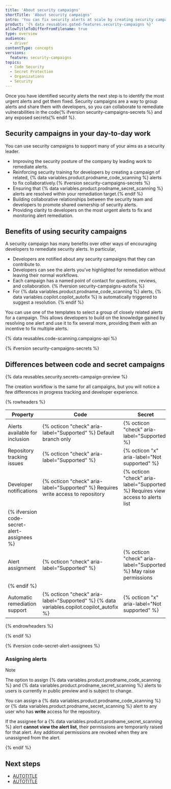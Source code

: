 ```yaml
---
title: 'About security campaigns'
shortTitle: 'About security campaigns'
intro: 'You can fix security alerts at scale by creating security campaigns and collaborating with developers to burn down your security backlog.'
product: '{% data reusables.gated-features.security-campaigns %}'
allowTitleToDifferFromFilename: true
type: overview
audience:
  - driver
contentType: concepts
versions:
  feature: security-campaigns
topics:
  - Code Security
  - Secret Protection
  - Organizations
  - Security
---
```


Once you have identified security alerts the next step is to identify the most urgent alerts and get them fixed. Security campaigns are a way to group alerts and share them with developers, so you can collaborate to remediate vulnerabilities in the code{% ifversion security-campaigns-secrets %} and any exposed secrets{% endif %}.

## Security campaigns in your day-to-day work

You can use security campaigns to support many of your aims as a security leader.

* Improving the security posture of the company by leading work to remediate alerts.
* Reinforcing security training for developers by creating a campaign of related, {% data variables.product.prodname_code_scanning %} alerts to fix collaboratively.{% ifversion security-campaigns-secrets %}
* Ensuring that {% data variables.product.prodname_secret_scanning %} alerts are resolved within your remediation target.{% endif %}
* Building collaborative relationships between the security team and developers to promote shared ownership of security alerts.
* Providing clarity to developers on the most urgent alerts to fix and monitoring alert remediation.

## Benefits of using security campaigns

A security campaign has many benefits over other ways of encouraging developers to remediate security alerts. In particular,

* Developers are notified about any security campaigns that they can contribute to.
* Developers can see the alerts you've highlighted for remediation without leaving their normal workflows.
* Each campaign has a named point of contact for questions, reviews, and collaboration.  {% ifversion security-campaigns-autofix %}
* For {% data variables.product.prodname_code_scanning %} alerts, {% data variables.copilot.copilot_autofix %} is automatically triggered to suggest a resolution. {% endif %}

You can use one of the templates to select a group of closely related alerts for a campaign. This allows developers to build on the knowledge gained by resolving one alert and use it to fix several more, providing them with an incentive to fix multiple alerts.

{% data reusables.code-scanning.campaigns-api %}

{% ifversion security-campaigns-secrets %}

## Differences between code and secret campaigns

{% data reusables.security.secrets-campaign-preview %}

The creation workflow is the same for all campaigns, but you will notice a few differences in progress tracking and developer experience.

{% rowheaders %}

| Property | Code | Secret |
|--|--|--|
| Alerts available for inclusion | {% octicon "check" aria-label="Supported" %} Default branch only | {% octicon "check" aria-label="Supported" %}
| Repository tracking issues | {% octicon "check" aria-label="Supported" %} | {% octicon "x" aria-label="Not supported" %} |
| Developer notifications | {% octicon "check" aria-label="Supported" %} Requires write access to repository | {% octicon "check" aria-label="Supported" %} Requires view access to alerts list |
| {% ifversion code-secret-alert-assignees %} |
| Alert assignment | {% octicon "check" aria-label="Supported" %} | {% octicon "check" aria-label="Supported" %} May raise permissions |
| {% endif %} |
| Automatic remediation support | {% octicon "check" aria-label="Supported" %} {% data variables.copilot.copilot_autofix %} | {% octicon "x" aria-label="Not supported" %} |

{% endrowheaders %}

{% endif %}

{% ifversion code-secret-alert-assignees %}

### Assigning alerts

>[!NOTE]
> The option to assign {% data variables.product.prodname_code_scanning %} and {% data variables.product.prodname_secret_scanning %} alerts to users is currently in public preview and is subject to change.

You can assign a {% data variables.product.prodname_code_scanning %} or {% data variables.product.prodname_secret_scanning %} alert to any user who has **write** access for the repository.

If the assignee for a {% data variables.product.prodname_secret_scanning %} alert **cannot view the alert list**, their permissions are temporarily raised for that alert. Any additional permissions are revoked when they are unassigned from the alert.

{% endif %}

## Next steps

* [AUTOTITLE](/code-security/securing-your-organization/fixing-security-alerts-at-scale/best-practice-fix-alerts-at-scale)
* [AUTOTITLE](/code-security/securing-your-organization/fixing-security-alerts-at-scale/creating-managing-security-campaigns)
